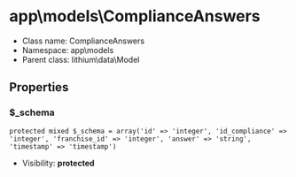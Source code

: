 app\models\ComplianceAnswers
===============






* Class name: ComplianceAnswers
* Namespace: app\models
* Parent class: lithium\data\Model





Properties
----------


### $_schema

    protected mixed $_schema = array('id' => 'integer', 'id_compliance' => 'integer', 'franchise_id' => 'integer', 'answer' => 'string', 'timestamp' => 'timestamp')





* Visibility: **protected**




